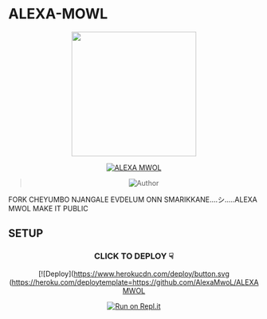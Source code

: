 # ALEXA-MOWL

<div align="center">
  <img border-radius: 15px src="https://i.imgur.com/tkWll0S.jpeg"width="250" height="250"/>
  <p align="center">
<a href="#"><img title="ALEXA MWOL" src="https://img.shields.io/badge/ALEXA MWOL-blue?colorA=%23ff0000&colorB=%23017e40&style=for-the-badge"></a>

</p>

  <p align="center">

><img title="Author" src="https://img.shields.io/badge/Author-TEAM ALEXA-ALEXA MWOL?color=blue&style=for-the-badge&logo=whatsapp"></a>

</p>

</div>

<p align="center">

FORK CHEYUMBO NJANGALE EVDELUM ONN SMARIKKANE....シ︎.....ALEXA MWOL</a> MAKE IT PUBLIC

## SETUP
<div align="center">

  ### CLICK TO DEPLOY ☟︎︎︎
  
[![Deploy](https://www.herokucdn.com/deploy/button.svg
  (https://heroku.com/deploytemplate=https://github.com/AlexaMwoL/ALEXAMWOL
  
[![Run on Repl.it](https://repl.it/badge/github/quiec/whatsAlfa)](https://replit.com/@chunkindepadayali/LizaMwol?v=1)
  
